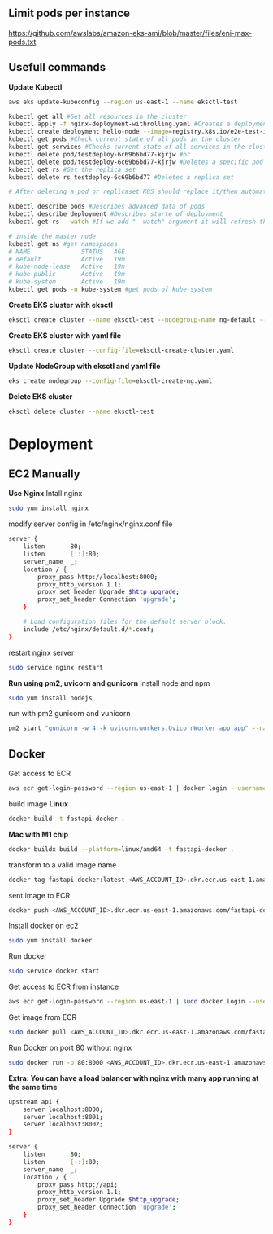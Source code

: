 ## Limit pods per instance 
https://github.com/awslabs/amazon-eks-ami/blob/master/files/eni-max-pods.txt

## Usefull commands
**Update Kubectl**
```bash
aws eks update-kubeconfig --region us-east-1 --name eksctl-test 
```

```bash
kubectl get all #Get all resources in the cluster
kubectl apply -f nginx-deployment-withrolling.yaml #Creates a deployment with the file 
kubectl create deployment hello-node --image=registry.k8s.io/e2e-test-images/agnhost:2.39 -- /agnhost netexec --http-port=8080 #Creates a hard deployment
kubectl get pods #Check current state of all pods in the cluster
kubectl get services #Checks current state of all services in the cluster
kubectl delete pod/testdeploy-6c69b6bd77-kjrjw #or
kubectl delete pod/testdeploy-6c69b6bd77-kjrjw #Deletes a specific pod
kubectl get rs #Get the replica set
kubectl delete rs testdeploy-6c69b6bd77 #Deletes a replica set

# After deleting a pod or replicaset K8S should replace it/them automatically

kubectl describe pods #Describes advanced data of pods
kubectl describe deployment #Describes starte of deployment
kubectl get rs --watch #If we add "--watch" argument it will refresh the output on every change

# inside the master node
kubectl get ns #get namespaces 
# NAME              STATUS   AGE
# default           Active   19m
# kube-node-lease   Active   19m
# kube-public       Active   19m
# kube-system       Active   19m
kubectl get pods -n kube-system #get pods of kube-system

```


**Create EKS cluster with eksctl**
```bash
eksctl create cluster --name eksctl-test --nodegroup-name ng-default --node-type t3.micro --nodes 2
```

**Create EKS cluster with yaml file**
```bash
eksctl create cluster --config-file=eksctl-create-cluster.yaml
```

**Update NodeGroup with eksctl and yaml file**
```bash
eks create nodegroup --config-file=eksctl-create-ng.yaml
```

**Delete EKS cluster**
```bash
eksctl delete cluster --name eksctl-test 
```

# Deployment 
## EC2 Manually
**Use Nginx**
Intall nginx
```bash
sudo yum install nginx
```

modify server config in  /etc/nginx/nginx.conf file
```bash
server {
    listen       80;
    listen       [::]:80;
    server_name  _;
    location / {
        proxy_pass http://localhost:8000;
        proxy_http_version 1.1;
        proxy_set_header Upgrade $http_upgrade;
        proxy_set_header Connection 'upgrade';
    }

    # Load configuration files for the default server block.
    include /etc/nginx/default.d/*.conf;
}
```

restart nginx server
```bash
sudo service nginx restart
```

**Run using pm2, uvicorn and gunicorn**
install node and npm
```bash
sudo yum install nodejs
```
run with pm2 gunicorn and vunicorn
```bash
pm2 start "gunicorn -w 4 -k uvicorn.workers.UvicornWorker app:app" --name hello_world
```

## Docker
Get access to ECR
```bash
aws ecr get-login-password --region us-east-1 | docker login --username AWS --password-stdin <AWS_ACCOUNT_ID>.dkr.ecr.us-east-1.amazonaws.com
```

build image
**Linux**
```bash
docker build -t fastapi-docker .
```
**Mac with M1 chip**
```bash
docker buildx build --platform=linux/amd64 -t fastapi-docker .
```
transform to a valid image name
```bash
docker tag fastapi-docker:latest <AWS_ACCOUNT_ID>.dkr.ecr.us-east-1.amazonaws.com/fastapi-docker:latest
```
sent image to ECR
```bash
docker push <AWS_ACCOUNT_ID>.dkr.ecr.us-east-1.amazonaws.com/fastapi-docker:latest
```
Install docker on ec2
```bash
sudo yum install docker
```
Run docker
```bash
sudo service docker start
```
Get access to ECR from instance 
```bash
aws ecr get-login-password --region us-east-1 | sudo docker login --username AWS --password-stdin <AWS_ACCOUNT_ID>.dkr.ecr.us-east-1.amazonaws.com
```
Get image from ECR
```bash
sudo docker pull <AWS_ACCOUNT_ID>.dkr.ecr.us-east-1.amazonaws.com/fastapi-docker
```

Run Docker on port 80 without nginx
```bash
sudo docker run -p 80:8000 <AWS_ACCOUNT_ID>.dkr.ecr.us-east-1.amazonaws.com/fastapi-docker:latest
```


**Extra: You can have a load balancer with nginx with many app running at the same time**

```bash
upstream api {
    server localhost:8000;
    server localhost:8001;
    server localhost:8002;
}

server {
    listen       80;
    listen       [::]:80;
    server_name  _;
    location / {
        proxy_pass http://api;
        proxy_http_version 1.1;
        proxy_set_header Upgrade $http_upgrade;
        proxy_set_header Connection 'upgrade';
    }
}
```